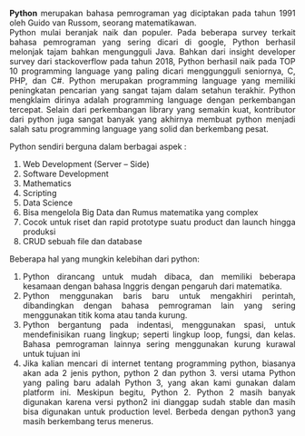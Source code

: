 <p align="justify"><b>Python</b> merupakan bahasa pemrograman yag diciptakan pada tahun 1991 oleh Guido van Russom, seorang matematikawan.</br>Python mulai beranjak naik dan populer. Pada beberapa survey terkait bahasa pemrograman yang sering dicari di google, Python berhasil melonjak tajam bahkan mengungguli Java. Bahkan dari insight developer survey dari stackoverflow pada tahun 2018, Python berhasil naik pada TOP 10 programming language yang paling dicari menggungguli seniornya, C, PHP, dan C#. Python merupakan programming language yang memiliki peningkatan pencarian yang sangat tajam dalam setahun terakhir. Python mengklaim dirinya adalah programming language dengan perkembangan tercepat. Selain dari perkembangan library yang semakin kuat, kontributor dari python juga sangat banyak yang akhirnya membuat python menjadi salah satu programming language yang solid dan berkembang pesat.</p>
Python sendiri berguna dalam berbagai aspek :
<ol align="justify"><li>Web Development (Server – Side)</li>
<li>Software Development</li>
<li>Mathematics</li>
<li>Scripting</li>
<li>Data Science</li>
<li>Bisa mengelola Big Data dan Rumus matematika yang complex</li>
<li>Cocok untuk riset dan rapid prototype suatu product dan launch hingga produksi</li>
<li>CRUD sebuah file dan database</li></ol>

Beberapa hal yang mungkin kelebihan dari python:
<ol align="justify"><li>Python dirancang untuk mudah dibaca, dan memiliki beberapa kesamaan dengan bahasa Inggris dengan pengaruh dari matematika.</li>
<li>Python menggunakan baris baru untuk mengakhiri perintah, dibandingkan dengan bahasa pemrograman lain yang sering menggunakan titik koma atau tanda kurung.</li>
<li>Python bergantung pada indentasi, menggunakan spasi, untuk mendefinisikan ruang lingkup; seperti lingkup loop, fungsi, dan kelas. Bahasa pemrograman lainnya sering menggunakan kurung kurawal untuk tujuan ini</li>
<li>Jika kalian mencari di internet tentang programming python, biasanya akan ada 2 jenis python, python 2 dan python 3. versi utama Python yang paling baru adalah Python 3, yang akan kami gunakan dalam platform ini. Meskipun begitu, Python 2. Python 2 masih banyak digunakan karena versi python2 ini dianggap sudah stable dan masih bisa digunakan untuk production level. Berbeda dengan python3 yang masih berkembang terus menerus.</li></ol>
